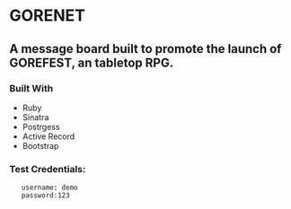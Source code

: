 # GORENET
## A message board built to promote the launch of GOREFEST, an tabletop RPG.


### Built With
  * Ruby
  * Sinatra
  * Postrgess
  * Active Record
  * Bootstrap
### Test Credentials:  
       username: demo 
       password:123
